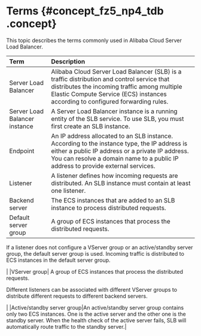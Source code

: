# Terms {#concept_fz5_np4_tdb .concept}

This topic describes the terms commonly used in Alibaba Cloud Server Load Balancer.

|Term|Description|
|:---|:----------|
|Server Load Balancer|Alibaba Cloud Server Load Balancer \(SLB\) is a traffic distribution and control service that distributes the incoming traffic among multiple Elastic Compute Service \(ECS\) instances according to configured forwarding rules.|
|Server Load Balancer instance|A Server Load Balancer instance is a running entity of the SLB service. To use SLB, you must first create an SLB instance.|
|Endpoint|An IP address allocated to an SLB instance. According to the instance type, the IP address is either a public IP address or a private IP address. You can resolve a domain name to a public IP address to provide external services.|
|Listener|A listener defines how incoming requests are distributed. An SLB instance must contain at least one listener.|
|Backend server|The ECS instances that are added to an SLB instance to process distributed requests.|
|Default server group| A group of ECS instances that process the distributed requests.

 If a listener does not configure a VServer group or an active/standby server group, the default server group is used. Incoming traffic is distributed to ECS instances in the default server group.

 |
|VServer group| A group of ECS instances that process the distributed requests.

 Different listeners can be associated with different VServer groups to distribute different requests to different backend servers.

 |
|Active/standby server group|An active/standby server group contains only two ECS instances. One is the active server and the other one is the standby server. When the health check of the active server fails, SLB will automatically route traffic to the standby server.|

